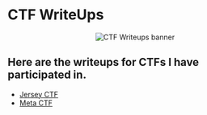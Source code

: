 # CTF WriteUps

<p align="center">
  <img img width=”50" height=”50" src="https://user-images.githubusercontent.com/22628008/160500916-b7fa1250-884e-4f26-b694-aa0648eef0dc.png" alt="CTF Writeups banner">
</p>

<h2 align="left">
Here are the writeups for CTFs I have participated in. 
</h2> 

- [Jersey CTF]()
- [Meta CTF]()

